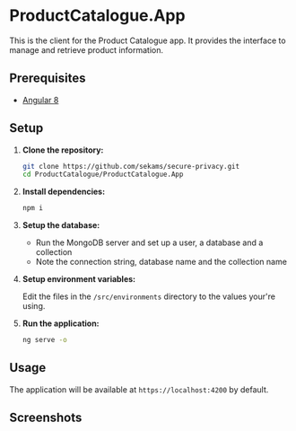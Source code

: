 # ProductCatalogue.App

This is the client for the Product Catalogue app. It provides the interface to manage and retrieve product information.

## Prerequisites

- [Angular 8](https://angular.dev/)

## Setup

1. **Clone the repository:**

   ```sh
   git clone https://github.com/sekams/secure-privacy.git
   cd ProductCatalogue/ProductCatalogue.App
   ```

2. **Install dependencies:**

   ```sh
   npm i
   ```

3. **Setup the database:**

   - Run the MongoDB server and set up a user, a database and a collection
   - Note the connection string, database name and the collection name

4. **Setup environment variables:**

   Edit the files in the `/src/environments` directory to the values your're using.

5. **Run the application:**
   ```sh
   ng serve -o
   ```

## Usage

The application will be available at `https://localhost:4200` by default.

## Screenshots
